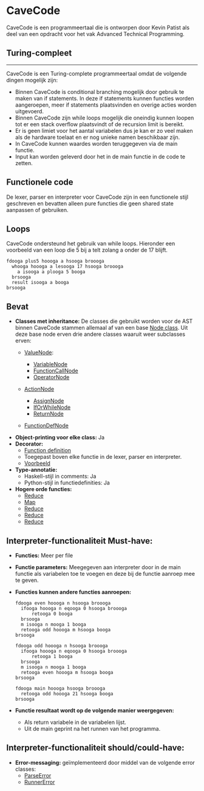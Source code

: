 # CaveCode
CaveCode is een programmeertaal die is ontworpen door Kevin Patist als deel van een opdracht voor het vak Advanced Technical Programming.

## Turing-compleet
------------------------------
CaveCode is een Turing-complete programmeertaal omdat de volgende dingen mogelijk zijn:
- Binnen CaveCode is conditional branching mogelijk door gebruik te maken van if statements.
  In deze if statements kunnen functies worden aangeroepen, meer if statements plaatsvinden en overige acties worden uitgevoerd.
- Binnen CaveCode zijn while loops mogelijk die oneindig kunnen loopen tot er een stack overflow plaatsvindt of de recursion limit is bereikt.
- Er is geen limiet voor het aantal variabelen dus je kan er zo veel maken als de hardware toelaat en er nog unieke namen beschikbaar zijn.
- In CaveCode kunnen waardes worden teruggegeven via de main functie.
- Input kan worden geleverd door het in de main functie in de code te zetten.

## Functionele code
De lexer, parser en interpreter voor CaveCode zijn in een functionele stijl geschreven en bevatten alleen pure functies die geen shared state aanpassen of gebruiken.

## Loops
CaveCode ondersteund het gebruik van while loops. Hieronder een voorbeeld van een loop die 5 bij a telt zolang a onder de 17 blijft.
```
fdooga plus5 hoooga a hsooga broooga
  whooga hoooga a lesooga 17 hsooga broooga
    a isooga a plooga 5 booga
  brsooga
  result isooga a booga
brsooga
```

## Bevat
- **Classes met inheritance:**
  De classes die gebruikt worden voor de AST binnen CaveCode stammen allemaal af van een base [Node class](watkanjewel.nl). Uit deze base node erven drie andere classes waaruit weer subclasses erven:
  - [ValueNode](watkanjewel.nl):
    - [VariableNode](watkanjewel.nl)
    - [FunctionCallNode](watkanjewel.nl)
    - [OperatorNode](watkanjewel.nl)

  - [ActionNode](watkanjewel.nl)
    - [AssignNode](watkanjewel.nl)
    - [IfOrWhileNode](watkanjewel.nl)
    - [ReturnNode](watkanjewel.nl)

  - [FunctionDefNode](watkanjewel.nl)
- **Object-printing voor elke class:** Ja
- **Decorator:**
  - [Function definition](watkanjewel.nl)
  - Toegepast boven elke functie in de lexer, parser en interpreter.
  - [Voorbeeld](watkanjewel.nl)
- **Type-annotatie:**
  - Haskell-stijl in comments: Ja
  - Python-stijl in functiedefinities: Ja
- **Hogere orde functies:**
  - [Reduce](lexer->flattenTokenList)
  - [Map](lexer->caveLexer)
  - [Reduce](parser->flattenActionList)
  - [Reduce](runner->runIfOrWhile)
  - [Reduce](runner->runFunction)


## Interpreter-functionaliteit Must-have:
- **Functies:** Meer per file
- **Functie parameters:** Meegegeven aan interpreter door in de main functie als variabelen toe te voegen en deze bij de functie aanroep mee te geven.
- **Functies kunnen andere functies aanroepen:**

  ```
  fdooga even hoooga n hsooga broooga
    ifooga hoooga n eqooga 0 hsooga broooga
        retooga 0 booga
    brsooga
    m isooga n mooga 1 booga
    retooga odd hoooga m hsooga booga
  brsooga

  fdooga odd hoooga n hsooga broooga
    ifooga hoooga n eqooga 0 hsooga broooga
        retooga 1 booga
    brsooga
    m isooga n mooga 1 booga
    retooga even hoooga m hsooga booga
  brsooga

  fdooga main hoooga hsooga broooga
    retooga odd hoooga 21 hsooga booga
  brsooga
  ```
- **Functie resultaat wordt op de volgende manier weergegeven:**
  - Als return variabele in de variabelen lijst.
  - Uit de main geprint na het runnen van het programma.

## Interpreter-functionaliteit should/could-have:
  - **Error-messaging:** geïmplementeerd door middel van de volgende error classes:
    - [ParseError](parser->ParseError)
    - [RunnerError](runner->RunnerError)
